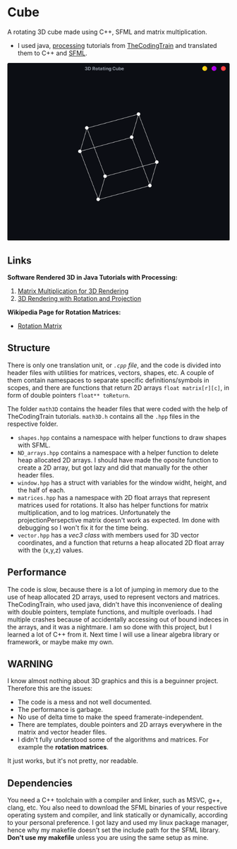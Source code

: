 # Cube
A rotating 3D cube made using C++, SFML and matrix multiplication.

- I used java, [processing](https://processing.org/) tutorials from [TheCodingTrain](https://www.youtube.com/c/TheCodingTrain) and translated them to C++ and [SFML](https://www.sfml-dev.org/).

![CUBE](cube.png)

## Links

**Software Rendered 3D in Java Tutorials with Processing:**
1. [Matrix Multiplication for 3D Rendering](https://www.youtube.com/watch?v=tzsgS19RRc8)
2. [3D Rendering with Rotation and Projection](https://www.youtube.com/watch?v=p4Iz0XJY-Qk)

**Wikipedia Page for Rotation Matrices:**
- [Rotation Matrix](https://en.wikipedia.org/wiki/Rotation_matrix)

## Structure

There is only one translation unit, or _`.cpp` file_, and the code is divided into header files with utilities for matrices, vectors, shapes, etc.
A couple of them contain namespaces to separate specific definitions/symbols in scopes, and there are functions that return 2D arrays `float matrix[r][c]`, in form of double pointers `float** toReturn`.

The folder `math3D` contains the header files that were coded with the help of TheCodingTrain tutorials. `math3D.h` contains all the `.hpp` files in the respective folder.

- `shapes.hpp` contains a namespace with helper functions to draw shapes with SFML.
- `ND_arrays.hpp` contains a namespace with a helper function to delete heap allocated 2D arrays. I should have made the oposite function to create a 2D array, but got lazy and did that manually for the other header files.
- `window.hpp` has a struct with variables for the window widht, height, and the half of each.
- `matrices.hpp` has a namespace with 2D float arrays that represent matrices used for rotations. It also has helper functions for matrix multiplication, and to log matrices. Unfortunately the projectionPersepctive matrix doesn't work as expected. Im done with debugging so I won't fix it for the time being.
- `vector.hpp` has a _vec3 class_ with members used for 3D vector coordinates, and a function that returns a heap allocated 2D float array with the (x,y,z) values.

## Performance
The code is slow, because there is a lot of jumping in memory due to the use of heap allocated 2D arrays, used to represent vectors and matrices. TheCodingTrain, who used java, didn't have this inconvenience of dealing with double pointers, template functions, and multiple overloads. I had multiple crashes because of accidentally accessing out of bound indeces in the arrays, and it was a nightmare. I am so done with this project, but I learned a lot of C++ from it. Next time I will use a linear algebra library or framework, or maybe make my own.

## WARNING

I know almost nothing about 3D graphics and this is a beguinner project. Therefore this are the issues:

- The code is a mess and not well documented.
- The performance is garbage.
- No use of delta time to make the speed framerate-independent.
- There are templates, double pointers and 2D arrays everywhere in the matrix and vector header files.
- I didn't fully understood some of the algorithms and matrices. For example the __rotation matrices__.

It just works, but it's not pretty, nor readable.

## Dependencies

You need a C++ toolchain with a compiler and linker, such as MSVC, g++, clang, etc. You also need to download the SFML binaries of your respective operating system and compiler, and link statically or dynamically, according to your personal preference. I got lazy and used my linux package manager, hence why my makefile doesn't set the include path for the SFML library. **Don't use my makefile** unless you are using the same setup as mine.
